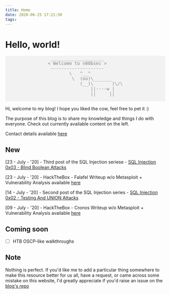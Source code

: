 ```yaml
---
title: Home
date: 2020-06-25 17:21:50
tags:
---
```


# Hello, world!
<pre style="display: grid; place-items: center; color: #828282; background-color: #f2f2f2; ">
 ____________________
< Welcome to n00bsec >
 --------------------
        \   ^__^
         \  (oo)\_______
            (__)\       )\/\
                ||----w |
                ||     ||

</pre>

Hi, welcome to my blog! I hope you liked the cow, feel free to pet it :)

The purpose of this blog is to share my knowledge and things I do with everyone.
Check out currently available content on the left.

Contact details available [here](/whoami/#Connect-With-Me)

## New
[23 - July - '20] - Third post of the SQL Injection seriese - [SQL Injection 0x03 - Blind Boolean Attacks](/sqli-0x03)

[23 - July - '20] - HackTheBox - Falafel Writeup w/o Metasploit + Vulnerability Analysis available [here](/HackTheBox/htb-falafel-writeup-w-o-metasploit/)

[14 - July - '20] - Second post of the SQL Injection series - [SQL Injection 0x02 - Testing And UNION Attacks](/sqli-0x02)

[09 - July - '20] - HackTheBox - Cronos Writeup w/o Metasploit + Vulnerability Analysis available [here](/HackTheBox/htb-cronos/)

## Coming soon

- [ ] HTB OSCP-like walkthroughs

## Note
Nothing is perfect. If you'd like me to add a particular thing somewhere to make this resource better for us all, have a request, or came across some mistake on this website, I'd greatly appreciate if you'd raise an issue on the [blog's repo](https://github.com/krnb/noobsecblog)